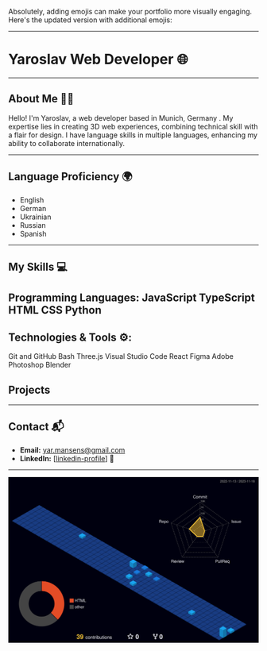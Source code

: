 Absolutely, adding emojis can make your portfolio more visually engaging. Here's the updated version with additional emojis:

---

# Yaroslav Web Developer 🌐

---

## About Me 🙋‍♂️
Hello! I'm Yaroslav, a web developer based in Munich, Germany . My expertise lies in creating 3D web experiences, combining technical skill with a flair for design. I have language skills in multiple languages, enhancing my ability to collaborate internationally.

---

## Language Proficiency 🌍
-  English
-  German
-  Ukrainian
-  Russian
-  Spanish

---

## My Skills 💻

Programming Languages:
JavaScript
TypeScript
HTML
CSS
Python
---

## Technologies & Tools ⚙️:
Git and GitHub
Bash
Three.js
Visual Studio Code
React
Figma
Adobe Photoshop
Blender


## Projects 

---

## Contact 📬
- **Email:** [yar.mansens@gmail.com](mailto:yar.mansens@gmail.com) 
- **LinkedIn:** [[linkedin-profile](https://www.linkedin.com/in/yaroslav-gubich-0476382a0)] 🔗

---





![Profile Night View](https://raw.githubusercontent.com/yaroslavgubich/yaroslavgubich/8d0c552fadb1b07fc677138c815c3bfbf74379f4/profile-3d-contrib/profile-night-view.svg)


<!--
**yaroslavgubich/yaroslavgubich** is a ✨ _special_ ✨ repository because its `README.md` (this file) appears on your GitHub profile.

Here are some ideas to get you started:

- 🔭 I’m currently working on ...
- 🌱 I’m currently learning ...
- 👯 I’m looking to collaborate on ...
- 🤔 I’m looking for help with ...
- 💬 Ask me about ...
- 📫 How to reach me: ...
- 😄 Pronouns: ...
- ⚡ Fun fact: ...
-->


